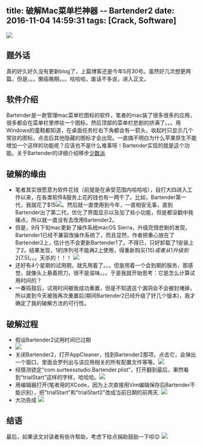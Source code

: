 title: 破解Mac菜单栏神器 -- Bartender2
date: 2016-11-04 14:59:31
tags: [Crack, Software]
---
![](https://image.blog.chaosjohn.com/Crack-Bartender2/bartender-logo.png) 

## 题外话
真的好久好久没有更新blog了，上篇博客还是今年5月30号。虽然好几次想更两篇，但是。。。懒癌晚期。。。哈哈哈，废话不多说，进入正文。

## 软件介绍 
Bartender是一款管理mac菜单栏图标的软件，笔者的mac装了很多很多的应用，很多都会在菜单栏里停驻一个图标，然后顶部的菜单栏悲剧的挤满了。。。用Windows的童鞋都知道，在桌面任务栏右下角都会有一箭头，收起时只显示几个常驻的图标，点击后其他隐藏的图标才会出现。一直搞不明白为什么苹果原生不能增加一个这样的功能呢？应该也不是什么难事呀！Bartender实现的就是这个功能。关于Bartender的详细介绍移步[少数派](https://sspai.com/28887v)

## 破解的缘由
* 笔者其实很愿意为软件花钱（前提是在承受范围内哈哈哈），自打大四进入工作以来，在各类软件&服务上花的钱也有一两千了。比如，Bartender第一代，我就花了$15![](https://image.blog.chaosjohn.com/Crack-Bartender2/bartender-payment-email.png)。然后就一直使用到今年，一直相安无事，直到Bartender出了第二代，优化了界面显示以及加了些小功能，但是都没戳中我痛点，所以就一直没有去改用Bartender2。
* 但是，9月下旬mac更新了操作系统macOS Sierra，升级完很悲剧的发现，Bartender1已经不兼容改操作系统了，而且显然，作者把重心放在了Bartender2上，估计也不会更新Bartender1了。不得已，只好卸载了1安装上了2。结果发现，1的序列号不能再2上使用，得重新购买($15)或者从1升级到2($7.5)。。。天杀的！！！ ![](https://image.blog.chaosjohn.com/Crack-Bartender2/bartender-pricing.png)
* 还好有4个星期的试用期，就先用着了。。。但是用着一个会到期的服务，那感觉，就像头上悬着把刀，很不是滋味。。。于是我就开始思考：它是怎么计算试用时间的？
* 一番捣鼓后，试用时间被我成功重置，但是不知道这个漏洞会不会被封堵掉，所以直到今天被我再次重置后(期间Bartender2已经升级了好几个版本)，我才确定了我的破解方法的可行性。

## 破解过程
* 假设Bartender2试用时间已过期
* ![](https://image.blog.chaosjohn.com/Crack-Bartender2/bartender-trial-ended.png)
* 关闭Bartender2，打开AppCleaner，找到Bartender2那项，点击它，会弹出一个窗口，里面会罗列出与该应用相关的所有配置文件等等。![](https://image.blog.chaosjohn.com/Crack-Bartender2/bartender-config-in-appcleaner.png)
* 经猜测锁定"com.surteesstudio.Bartender.plist"，打开翻到最后，果然看到“trialStart”这样的字样，哈哈哈。![](https://image.blog.chaosjohn.com/Crack-Bartender2/bartender-config-before.png)
* 用编辑器打开(笔者用的XCode，因为上次直接用Vim编辑保存后Bartender不能识别），把"trialStart"和"trialStart2"改成当前日期的前两天. ![](https://image.blog.chaosjohn.com/Crack-Bartender2/bartender-config-after.png)
* 大功告成 ![](https://image.blog.chaosjohn.com/Crack-Bartender2/bartender-cracked.png)

## 结语
最后，如果该文对读者有些许帮助，考虑下给点捐助鼓励一下呗😊
![](https://image.blog.chaosjohn.com/donate-me.png)
